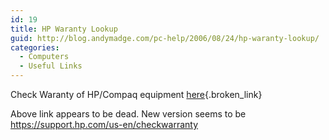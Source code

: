 ```yaml
---
id: 19
title: HP Waranty Lookup
guid: http://blog.andymadge.com/pc-help/2006/08/24/hp-waranty-lookup/
categories:
  - Computers
  - Useful Links
---
```

Check Waranty of HP/Compaq equipment [here](http://h20000.www2.hp.com/bizsupport/TechSupport/WarrantyLookup.jsp;jsessionid=Gt7NDGYdT9x2MhvKhVs4VWD3qQnXSb99fhSqhxh7x425Jj5TpJDy!-1037143092?locale=en_US&prodSeriesId=96306&prodTypeId=321957){.broken_link}

Above link appears to be dead.  New version seems to be <https://support.hp.com/us-en/checkwarranty>